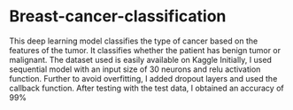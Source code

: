 # Breast-cancer-classification
This deep learning model classifies the type of cancer based on the features of the tumor.
It classifies whether the patient has benign tumor or malignant.
The dataset used is easily available on Kaggle
Initially, I used sequential model with an input size of 30 neurons and relu activation function.
Further to avoid overfitting, I added dropout layers and used the callback function.
After testing with the test data, I obtained an accuracy of 99%
